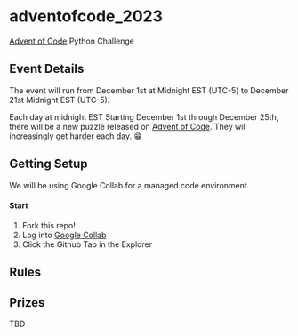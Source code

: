 # adventofcode_2023
[Advent of Code](https://adventofcode.com/) Python Challenge

## Event Details
The event will run from December 1st at Midnight EST (UTC-5) to December 21st Midnight EST (UTC-5).

Each day at midnight EST Starting December 1st through December 25th, there will be a new puzzle released on [Advent of Code](https://adventofcode.com/). They will increasingly get harder each day. 😁

## Getting Setup
We will be using Google Collab for a managed code environment.

#### Start
1. Fork this repo!
2. Log into [Google Collab](https://colab.research.google.com/)
3. Click the Github Tab in the Explorer

## Rules

## Prizes
TBD